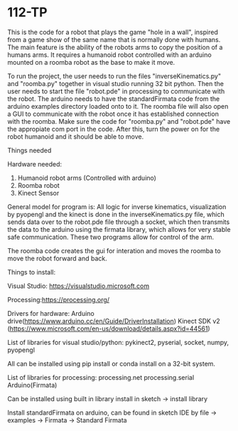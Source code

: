 # 112-TP

This is the code for a robot that plays the game "hole in a wall", inspired from a game show of the same name that is normally done with humans. The main feature is the ability of the robots arms to copy the position of a humans arms. It requires a humanoid robot controlled with an arduino mounted on a roomba robot as the base to make it move.

To run the project, the user needs to run the files "inverseKinematics.py" and "roomba.py" together in visual studio running 32 bit python. Then the user needs to start the file "robot.pde" in processing to communicate with the robot. The arduino needs to have the standardFirmata code from the arduino examples directory loaded onto to it. The roomba file will also open a GUI to communicate with the robot once it has established connection with the roomba. Make sure the code for "roomba.py" and "robot.pde" have the appropiate com port in the code. After this, turn the power on for the robot humanoid and it should be able to move.

Things needed

Hardware needed:
1. Humanoid robot arms (Controlled with arduino)
2. Roomba robot
3. Kinect Sensor

General model for program is:
All logic for inverse kinematics, visualization by pyopengl and the kinect is done in the inverseKinematics.py file, which sends data over to the robot.pde file through a socket, which then transmits the data to the arduino using the firmata library, which allows for very stable safe communication. These two programs allow for control of the arm.

The roomba code creates the gui for interation and moves the roomba to move the robot forward and back.

Things to install:

Visual Studio: https://visualstudio.microsoft.com

Processing:https://processing.org/

Drivers for hardware:
Arduino drive(https://www.arduino.cc/en/Guide/DriverInstallation)
Kinect SDK v2 (https://www.microsoft.com/en-us/download/details.aspx?id=44561)

List of libraries for visual studio/python:
pykinect2, pyserial, socket, numpy, pyopengl

All can be installed using pip install or conda install on a 32-bit system.

List of libraries for processing:
processing.net
processing.serial
Arduino(Firmata)

Can be installed using built in library install in sketch -> install library

Install standardFirmata on arduino, can be found in sketch IDE by file -> examples -> Firmata -> Standard Firmata





